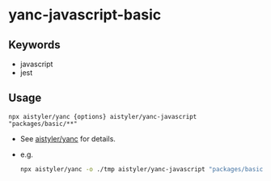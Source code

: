 # yanc-javascript-basic

## Keywords

- javascript
- jest

## Usage

```npx aistyler/yanc {options} aistyler/yanc-javascript "packages/basic/**"```

- See [aistyler/yanc](https://github.com/aistyler/yanc) for details.
- e.g.

  ```sh
  npx aistyler/yanc -o ./tmp aistyler/yanc-javascript "packages/basic/**"
  ```
